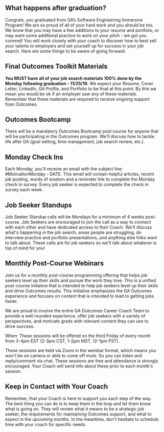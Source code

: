 ## What happens after graduation?
Congrats, you graduated from GA’s Software Engineering Immersive Program! We are so proud of all of your hard work and you should be too. We know that you may have a few additions to your resume and portfolio, or may want some additional practice to work on your pitch - we got you covered!  You will work closely with your coach to discover how to best sell your talents to employers and set yourself up for success in your job search. Here are some things to be aware of going forward. 

## Final Outcomes Toolkit Materials 
**You MUST have all of your job search materials 100% done by the Monday following graduation - 11/25/19.** 
We expect your Resume, Cover Letter, LinkedIn, GA Profile, and Portfolio to be final at this point. By this we mean you would be ok if an employer saw any of these materials. Remember that these materials are required to receive ongoing support from Outcomes.

## Outcomes Bootcamp
There will be a mandatory Outcomes Bootcamp post course for anyone that will be participating in the Outcomes program. We'll discuss how to tackle life after GA (goal setting, time management, job search review, etc.).

## Monday Check Ins
Each Monday, you'll receive an email with the subject line: #MotivationMonday - DATE. This email will contain helpful articles, recent job posting, words of wisdom and a reminder link to complete the Monday check in survey. Every job seeker is expected to complete the check in survey each week.

## Job Seeker Standups
Job Seeker Standup calls will be Mondays for a minimum of 4 weeks post-course. Job Seekers are encouraged to join the call as a way to connect with each other and have dedicated access to their Coach. We'll discuss what's happening in the job search, areas people are struggling, do interview practice and portfolio presentations, and anything else folks want to talk about. These calls are for job seekers so we'll talk about whatever is top of mind for you! 

## Monthly Post-Course Webinars
Join us for a monthly post-course programming offering that helps job seekers level up their skills and pursue the work they love. This is a unified post-course initiative that is intended to help job seekers level up their skills and drive Outcomes results. This initiative emphasizes the GA Outcomes experience and focuses on content that is intended to lead to getting jobs faster.

We are proud to involve the entire GA Outcomes Career Coach Team to provide a well rounded experience, offer job seekers with a variety of perspectives, and motivate grads with relevant content they can use to drive success.

When: These sessions will be offered on the third Friday of every month from 3-4pm EST (2-3pm CST, 1-2pm MST, 12-1pm PST).

These sessions are held via Zoom in the weinbar format, which means you won't be on camera or able to come off mute. So you can listen and reply/comment via chat. These sessions are free and attendance is strongly encouraged. Your Coach will send info about these prior to each month's session.

## Keep in Contact with Your Coach
Remember, that your Coach is here to support you each step of the way.  The best thing you can do is to keep them in the loop and let them know what is going on. They will review what it means to be a strategic job seeker, the requirements for maintaining Outcomes support, and what to expect in the upcoming months. In the meantime, don't hesitate to schedule time with your coach for specific needs. 
